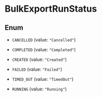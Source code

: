 

# BulkExportRunStatus

## Enum


* `CANCELLED` (value: `"Cancelled"`)

* `COMPLETED` (value: `"Completed"`)

* `CREATED` (value: `"Created"`)

* `FAILED` (value: `"Failed"`)

* `TIMED_OUT` (value: `"TimedOut"`)

* `RUNNING` (value: `"Running"`)



